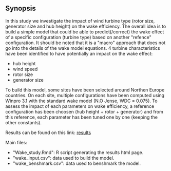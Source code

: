## Synopsis

In this study we investigate the impact of wind turbine type (rotor size, generator size and hub height) on the wake efficiency. The overall idea is to build a simple model that could be able to predict(/correct) the wake effect of a specific configuration (turbine type) based on another "refence" configuration. It should be noted that it is a "macro" approach that does not go into the details of the wake model equations.
4 turbine characteristics have been identified to have potentially an impact on the wake effect:

* hub height
* wind speed
* rotor size
* generator size

To build this model, some sites have been selected around Northen Europe countries. On each site,
multiple configurations have been computed using Winpro 3.1 with the standard wake model (N.O Jense, WDC = 0.075). 
To assess the impact of each parameters on wake efficiency, a reference configuration has been choosen (hub height + rotor + generator) and from this reference, each parameter has been tuned one by one (keeping the other constants).

Results can be found on this link: [results](https://github.com/Umercia/wake)

Main files:  
* "Wake_study.Rmd": R script generating the results html page.
* "wake_input.csv": data used to build the model.
* "wake_benshmark.csv": data used to benshmark the model.

